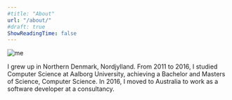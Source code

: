 ```yaml
---
#title: "About"
url: "/about/"
#draft: true
ShowReadingTime: false
---
```


![me](https://gravatar.com/avatar/8f65973d982ab28724afc25f3530f576.jpg#center)

I grew up in Northern Denmark, Nordjylland. From 2011 to 2016, I studied Computer Science at Aalborg University, achieving a Bachelor and Masters of Science, Computer Science.  In 2016, I moved to Australia to work as a software developer at a consultancy.
